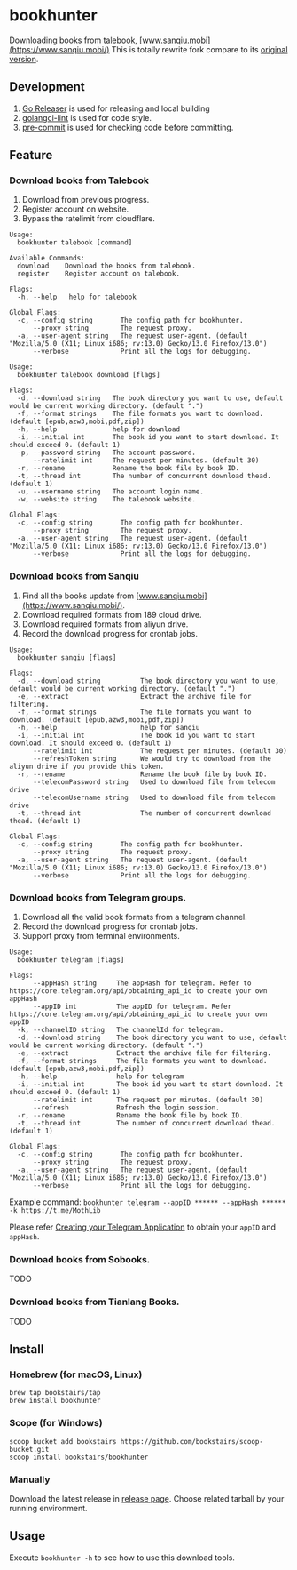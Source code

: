 # bookhunter

Downloading books from [talebook](https://github.com/talebook/talebook), [www.sanqiu.mobi](https://www.sanqiu.mobi/)
This is totally rewrite fork compare to its [original version](https://github.com/hellojukay/dl-talebook).

## Development

1. [Go Releaser](https://github.com/goreleaser/goreleaser) is used for releasing and local building
2. [golangci-lint](https://github.com/golangci/golangci-lint) is used for code style.
3. [pre-commit](https://pre-commit.com/) is used for checking code before committing.

## Feature

### Download books from Talebook

1. Download from previous progress.
2. Register account on website.
3. Bypass the ratelimit from cloudflare.

```shell
Usage:
  bookhunter talebook [command]

Available Commands:
  download    Download the books from talebook.
  register    Register account on talebook.

Flags:
  -h, --help   help for talebook

Global Flags:
  -c, --config string       The config path for bookhunter.
      --proxy string        The request proxy.
  -a, --user-agent string   The request user-agent. (default "Mozilla/5.0 (X11; Linux i686; rv:13.0) Gecko/13.0 Firefox/13.0")
      --verbose             Print all the logs for debugging.
```

```shell
Usage:
  bookhunter talebook download [flags]

Flags:
  -d, --download string   The book directory you want to use, default would be current working directory. (default ".")
  -f, --format strings    The file formats you want to download. (default [epub,azw3,mobi,pdf,zip])
  -h, --help              help for download
  -i, --initial int       The book id you want to start download. It should exceed 0. (default 1)
  -p, --password string   The account password.
      --ratelimit int     The request per minutes. (default 30)
  -r, --rename            Rename the book file by book ID.
  -t, --thread int        The number of concurrent download thead. (default 1)
  -u, --username string   The account login name.
  -w, --website string    The talebook website.

Global Flags:
  -c, --config string       The config path for bookhunter.
      --proxy string        The request proxy.
  -a, --user-agent string   The request user-agent. (default "Mozilla/5.0 (X11; Linux i686; rv:13.0) Gecko/13.0 Firefox/13.0")
      --verbose             Print all the logs for debugging.
```

### Download books from Sanqiu

1. Find all the books update from [www.sanqiu.mobi](https://www.sanqiu.mobi/).
2. Download required formats from 189 cloud drive.
3. Download required formats from aliyun drive.
4. Record the download progress for crontab jobs.

```shell
Usage:
  bookhunter sanqiu [flags]

Flags:
  -d, --download string          The book directory you want to use, default would be current working directory. (default ".")
  -e, --extract                  Extract the archive file for filtering.
  -f, --format strings           The file formats you want to download. (default [epub,azw3,mobi,pdf,zip])
  -h, --help                     help for sanqiu
  -i, --initial int              The book id you want to start download. It should exceed 0. (default 1)
      --ratelimit int            The request per minutes. (default 30)
      --refreshToken string      We would try to download from the aliyun drive if you provide this token.
  -r, --rename                   Rename the book file by book ID.
      --telecomPassword string   Used to download file from telecom drive
      --telecomUsername string   Used to download file from telecom drive
  -t, --thread int               The number of concurrent download thead. (default 1)

Global Flags:
  -c, --config string       The config path for bookhunter.
      --proxy string        The request proxy.
  -a, --user-agent string   The request user-agent. (default "Mozilla/5.0 (X11; Linux i686; rv:13.0) Gecko/13.0 Firefox/13.0")
      --verbose             Print all the logs for debugging.
```

### Download books from Telegram groups.

1. Download all the valid book formats from a telegram channel.
2. Record the download progress for crontab jobs.
3. Support proxy from terminal environments.

```shell
Usage:
  bookhunter telegram [flags]

Flags:
      --appHash string     The appHash for telegram. Refer to https://core.telegram.org/api/obtaining_api_id to create your own appHash
      --appID int          The appID for telegram. Refer https://core.telegram.org/api/obtaining_api_id to create your own appID
  -k, --channelID string   The channelId for telegram.
  -d, --download string    The book directory you want to use, default would be current working directory. (default ".")
  -e, --extract            Extract the archive file for filtering.
  -f, --format strings     The file formats you want to download. (default [epub,azw3,mobi,pdf,zip])
  -h, --help               help for telegram
  -i, --initial int        The book id you want to start download. It should exceed 0. (default 1)
      --ratelimit int      The request per minutes. (default 30)
      --refresh            Refresh the login session.
  -r, --rename             Rename the book file by book ID.
  -t, --thread int         The number of concurrent download thead. (default 1)

Global Flags:
  -c, --config string       The config path for bookhunter.
      --proxy string        The request proxy.
  -a, --user-agent string   The request user-agent. (default "Mozilla/5.0 (X11; Linux i686; rv:13.0) Gecko/13.0 Firefox/13.0")
      --verbose             Print all the logs for debugging.
```

Example command: `bookhunter telegram --appID ****** --appHash ****** -k https://t.me/MothLib`

Please refer [Creating your Telegram Application](https://core.telegram.org/api/obtaining_api_id) to obtain your `appID` and `appHash`.

### Download books from Sobooks.

TODO

### Download books from Tianlang Books.

TODO

## Install

### Homebrew (for macOS, Linux)

```shell
brew tap bookstairs/tap
brew install bookhunter
```

### Scope (for Windows)

```shell
scoop bucket add bookstairs https://github.com/bookstairs/scoop-bucket.git
scoop install bookstairs/bookhunter
```

### Manually

Download the latest release in [release page](https://github.com/bookstairs/bookhunter/releases). Choose related
tarball by your running environment.

## Usage

Execute `bookhunter -h` to see how to use this download tools.
